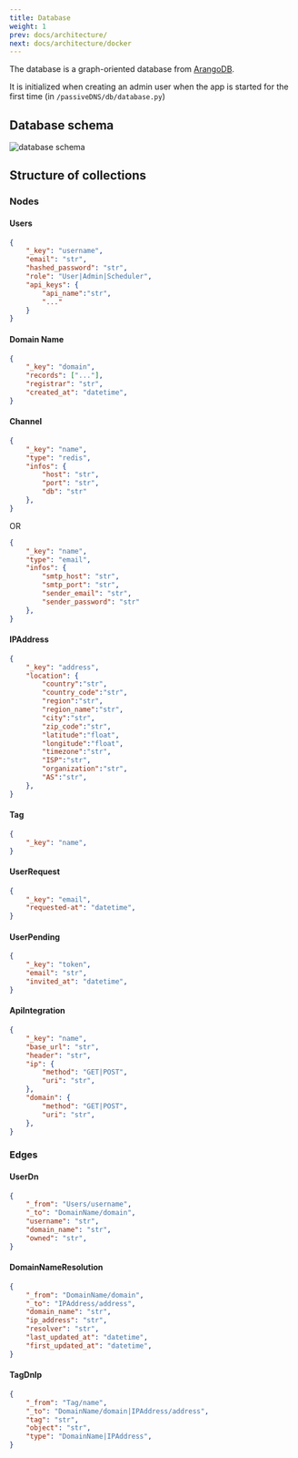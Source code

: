 ```yaml
---
title: Database
weight: 1
prev: docs/architecture/
next: docs/architecture/docker
---
```


The database is a graph-oriented database from [ArangoDB](https://arangodb.com/).

It is initialized when creating an admin user when the app is started for the first time (in `/passiveDNS/db/database.py`)

## Database schema

![database schema](/screenshots/ArangoDB_PassiveDNS.drawio.png)

## Structure of collections

### Nodes

#### Users

```json
{
    "_key": "username",
    "email": "str",
    "hashed_password": "str",
    "role": "User|Admin|Scheduler",
    "api_keys": {
        "api_name":"str",
        "..."
    }
}

```

#### Domain Name

```json
{
    "_key": "domain",
    "records": ["..."],
    "registrar": "str",
    "created_at": "datetime",
}

```

#### Channel

```json
{
    "_key": "name",
    "type": "redis",
    "infos": {
        "host": "str",
        "port": "str",
        "db": "str"
    },
}

```
OR
```json
{
    "_key": "name",
    "type": "email",
    "infos": {
        "smtp_host": "str",
        "smtp_port": "str",
        "sender_email": "str",
        "sender_password": "str"
    },
}

```

#### IPAddress

```json
{
    "_key": "address",
    "location": {
        "country":"str",
        "country_code":"str",
        "region":"str",
        "region_name":"str",
        "city":"str",
        "zip_code":"str",
        "latitude":"float",
        "longitude":"float",
        "timezone":"str",
        "ISP":"str",
        "organization":"str",
        "AS":"str",
    },
}

```

#### Tag

```json
{
    "_key": "name",
}

```

#### UserRequest

```json
{
    "_key": "email",
    "requested-at": "datetime",
}

```

#### UserPending

```json
{
    "_key": "token",
    "email": "str",
    "invited_at": "datetime",
}

```

#### ApiIntegration

```json
{
    "_key": "name",
    "base_url": "str",
    "header": "str",
    "ip": {
        "method": "GET|POST",
        "uri": "str",
    },
    "domain": {
        "method": "GET|POST",
        "uri": "str",
    },
}

```

### Edges

#### UserDn

```json
{
    "_from": "Users/username",
    "_to": "DomainName/domain",
    "username": "str",
    "domain_name": "str",
    "owned": "str",
}

```

#### DomainNameResolution

```json
{
    "_from": "DomainName/domain",
    "_to": "IPAddress/address",
    "domain_name": "str",
    "ip_address": "str",
    "resolver": "str",
    "last_updated_at": "datetime",
    "first_updated_at": "datetime",
}

```

#### TagDnIp

```json
{
    "_from": "Tag/name",
    "_to": "DomainName/domain|IPAddress/address",
    "tag": "str",
    "object": "str",
    "type": "DomainName|IPAddress",
}

```
